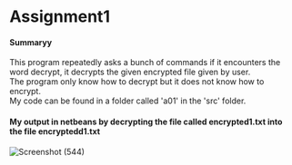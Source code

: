 # Assignment1
#### Summaryy
This program repeatedly asks a bunch of commands if it encounters the word decrypt, it decrypts the given encrypted file given by user. <br>
The program only know how to decrypt but it does not know how to encrypt. 
<br>
My code can be found in a folder called 'a01' in the 'src' folder.
<br>
#### My output in netbeans by decrypting the file called encrypted1.txt into the file encryptedd1.txt
![Screenshot (544)](https://user-images.githubusercontent.com/61497782/179532315-5bf71332-eed8-4b20-9797-418872a8e374.png)
